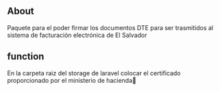 

## About 

Paquete para el poder firmar los documentos DTE para ser trasmitidos al sistema de facturación electrónica de El 
Salvador

## function 
En la carpeta raiz del storage de laravel colocar el certificado proporcionado por el ministerio de hacienda
